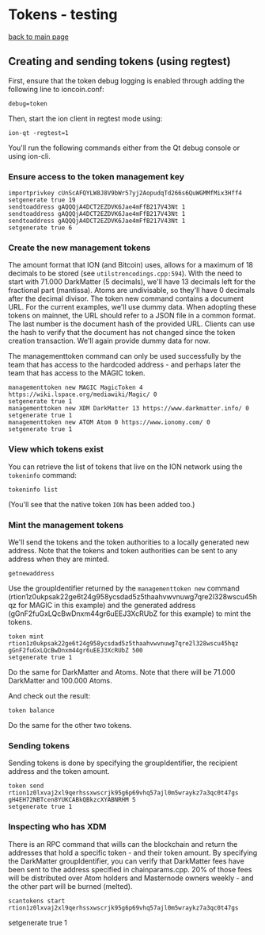 # Tokens - testing

[back to main page](README.md)

## Creating and sending tokens (using regtest)

First, ensure that the token debug logging is enabled through adding the following line to ioncoin.conf:
```
debug=token
```

Then, start the ion client in regtest mode using:
```
ion-qt -regtest=1
```

You'll run the following commands either from the Qt debug console or using ion-cli.

### Ensure access to the token management key
```
importprivkey cUnScAFQYLW8J8V9bWr57yj2AopudqTd266s6QuWGMMfMix3Hff4
setgenerate true 19
sendtoaddress gAQQQjA4DCT2EZDVK6Jae4mFfB217V43Nt 1
sendtoaddress gAQQQjA4DCT2EZDVK6Jae4mFfB217V43Nt 1
sendtoaddress gAQQQjA4DCT2EZDVK6Jae4mFfB217V43Nt 1
setgenerate true 6
```

### Create the new management tokens
The amount format that ION (and Bitcoin) uses, allows for a maximum of 18 decimals to be stored (see `utilstrencodings.cpp:594`). With the need to start with 71.000 DarkMatter (5 decimals), we'll have 13 decimals left for the fractional part (mantissa).
Atoms are undivisable, so they'll have 0 decimals after the decimal divisor.
The token new command contains a document URL. For the current examples, we'll use dummy data. When adopting these tokens on mainnet, the URL should refer to a JSON file in a common format. 
The last number is the document hash of the provided URL. Clients can use the hash to verify that the document has not changed since the token creation transaction. We'll again provide dummy data for now.

The managementtoken command can only be used successfully by the team that has access to the hardcoded address - and perhaps later the team that has access to the MAGIC token.

```
managementtoken new MAGIC MagicToken 4 https://wiki.lspace.org/mediawiki/Magic/ 0
setgenerate true 1
managementtoken new XDM DarkMatter 13 https://www.darkmatter.info/ 0
setgenerate true 1
managementtoken new ATOM Atom 0 https://www.ionomy.com/ 0
setgenerate true 1
```

### View which tokens exist
You can retrieve the list of tokens that live on the ION network using the `tokeninfo` command:
```
tokeninfo list
```
(You'll see that the native token `ION` has been added too.)

### Mint the management tokens
We'll send the tokens and the token authorities to a locally generated new address. Note that the tokens and token authorities can be sent to any address when they are minted.
```
getnewaddress
```

Use the groupIdentifier returned by the `managementtoken new` command (rtion1z0ukpsak22ge6t24g958ycsdad5z5thaahvwvnuwg7qre2l328wscu45hqz for MAGIC in this example) and the generated address (gGnF2fuGxLQcBwDnxm44gr6uEEJ3XcRUbZ for this example) to mint the tokens.
```
token mint rtion1z0ukpsak22ge6t24g958ycsdad5z5thaahvwvnuwg7qre2l328wscu45hqz gGnF2fuGxLQcBwDnxm44gr6uEEJ3XcRUbZ 500
setgenerate true 1
```
Do the same for DarkMatter and Atoms. Note that there will be 71.000 DarkMatter and 100.000 Atoms.

And check out the result:
```
token balance
```

Do the same for the other two tokens.

### Sending tokens
Sending tokens is done by specifying the groupIdentifier, the recipient address and the token amount.

```
token send rtion1z0lxvaj2xl9qerhssxwscrjk95g6p69vhq57ajl0m5wraykz7a3qc0t47gs gH4EH72NBTcen8YUKCABkQBkzcXYABNRHM 5
setgenerate true 1
```

### Inspecting who has XDM
There is an RPC command that wills can the blockchain and return the addresses that hold a specific token - and their token amount.
By specifying the DarkMatter groupIdentifier, you can verify that DarkMatter fees have been sent to the address specified in chainparams.cpp. 20% of those fees will be distributed over Atom holders and Masternode owners weekly - and the other part will be burned (melted).
```
scantokens start rtion1z0lxvaj2xl9qerhssxwscrjk95g6p69vhq57ajl0m5wraykz7a3qc0t47gs
```
setgenerate true 1
